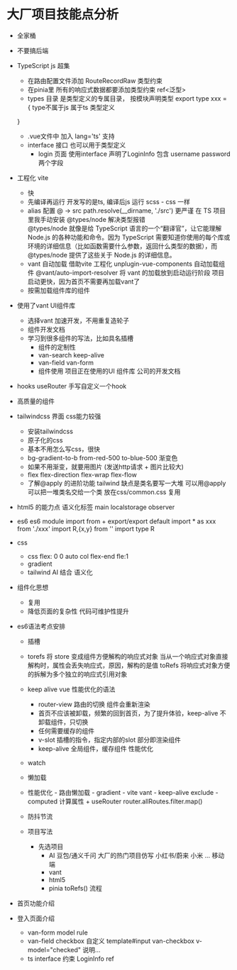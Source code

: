 # 大厂项目技能点分析
- 全家桶
- 不要搞后端
- TypeScript js 超集
    - 在路由配置文件添加 RouteRecordRaw 类型约束 
    - 在pinia里 所有的响应式数据都要添加类型约束 ref<泛型>
    - types 目录 是类型定义的专属目录， 按模块声明类型 
    export type xxx = {  type不属于js 属于ts  类型定义

    }
    - .vue文件中 加入 lang='ts' 支持
    - interface 接口  也可以用于类型定义
         - login 页面 使用interface  声明了LoginInfo
         包含 username password 两个字段
- 工程化 vite 
    - 快    
    - 先编译再运行
        开发写的是ts, 编译后js 运行
        scss - css 一样
    - alias 配置
      @ -> src
      path.resolve(__dirname, './src')  更严谨
      在 TS 项目 里我手动安装  @types/node  解决类型报错  
      @types/node 就像是给 TypeScript 语言的一个“翻译官”，让它能理解 Node.js 的各种功能和命令。因为 TypeScript 需要知道你使用的每个库或环境的详细信息（比如函数需要什么参数，返回什么类型的数据），而 @types/node 提供了这些关于 Node.js 的详细信息。
    - vant 自动加载
       借助vite 工程化  unplugin-vue-components  自动加载组件
       @vant/auto-import-resolver 将 vant 的加载放到启动运行阶段
       项目启动更快，因为首页不需要再加载vant了
    - 按需加载组件库的组件 
- 使用了vant UI组件库
    - 选择vant 加速开发，不用重复造轮子
    - 组件开发文档
    - 学习到很多组件的写法，比如具名插槽
        - 组件的定制性
        - van-search keep-alive
        - van-field van-form      
        - 组件使用  项目正在使用的UI 组件库 公司的开发文档

- hooks useRouter  手写自定义一个hook
- 高质量的组件
- tailwindcss 界面  css能力较强
    - 安装tailwindcss
    - 原子化的css
    - 基本不用怎么写css，很快
    - bg-gradient-to-b from-red-500 to-blue-500  渐变色
    - 如果不用渐变，就要用图片 (发送http请求 + 图片比较大)
    - flex
       flex-direction flex-wrap flex-flow 
    - 了解@apply 的进阶功能
         tailwind 缺点是类名要写一大堆
         可以用@apply 可以把一堆类名交给一个类  放在css/common.css 复用
- html5 的能力点
   语义化标签
     main
   localstorage
   observer
- es6
    es6 module 
        import from + export/export default
        import * as xxx from './xxx'
        import R,{x,y} from  ''
        import type R 
- css
   - css flex: 0 0 auto col flex-end fle:1
   - gradient
   - tailwind AI 结合 语义化

-  组件化思想
      - 复用
      - 降低页面的复杂性 代码可维护性提升

- es6语法考点安排
  - 插槽
    
  - torefs
     将 store 变成组件方便解构的响应式对象
     当从一个响应式对象直接解构时，属性会丢失响应式，原因，解构的是值
     toRefs 将响应式对象方便的拆解为多个独立的响应式引用对象
  - keep alive
     vue 性能优化的语法
     - router-view 路由的切换 组件会重新渲染 
     - 首页不应该被卸载，频繁的回到首页，为了提升体验，keep-alive
        不卸载组件，只切换
     - 任何需要缓存的组件
     - v-slot 插槽的指令，指定内部的slot 部分即渲染组件
     - keep-alive  全局组件，缓存组件 性能优化
  - watch
  - 懒加载
  - 性能优化
        - 路由懒加载
        - gradient
        - vite vant
        - keep-alive
             exclude
          - computed 计算属性 + useRouter
               router.allRoutes.filter.map()
  - 防抖节流

  - 项目写法
     - 先选项目
       - AI 豆包/通义千问
       大厂的热门项目仿写  小红书/蔚来 小米 ...  移动端
       - vant
       - html5
       - pinia toRefs()  流程

- 首页功能介绍
- 登入页面介绍
   - van-form model rule
   -  van-field checkbox 自定义
      template#input
      van-checkbox v-model="checked"
      说明...
   - ts interface 约束 LoginInfo
        ref<Boolean>

 
